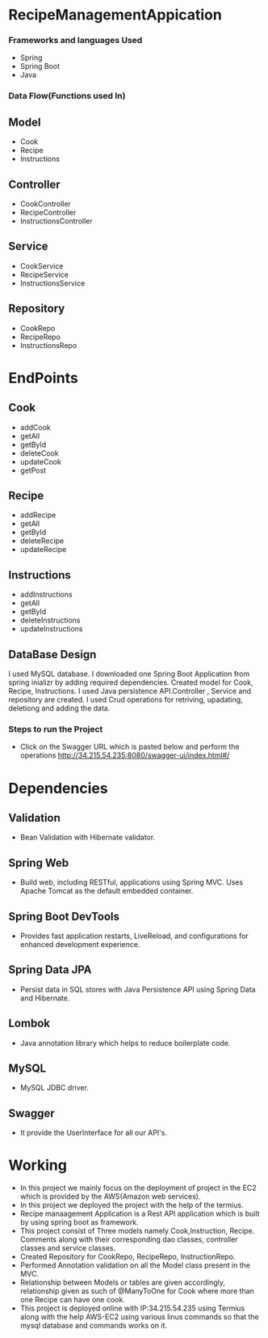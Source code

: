 # RecipeManagementAppication
### Frameworks and languages Used
* Spring
* Spring Boot
* Java
### Data Flow(Functions used In)
## Model
* Cook
* Recipe
* Instructions
## Controller
* CookController
* RecipeController
* InstructionsController
## Service
* CookService
* RecipeService
* InstructionsService
## Repository
* CookRepo
* RecipeRepo
* InstructionsRepo
# EndPoints
## Cook
* addCook
* getAll
* getById
* deleteCook
* updateCook
* getPost
## Recipe
* addRecipe
* getAll
* getById
* deleteRecipe
* updateRecipe
## Instructions
* addInstructions
* getAll
* getById
* deleteInstructions
* updateInstructions
## DataBase Design
I used MySQL database. I downloaded one Spring Boot Application from spring inializr by adding required dependencies. Created model for Cook, Recipe, Instructions. I used Java persistence API.Controller , Service and repository are created. I used Crud operations for retriving, upadating, deletiong and adding the data.
### Steps to run the Project
* Click on the Swagger URL which is pasted below and perform the operations
http://34.215.54.235:8080/swagger-ui/index.html#/
# Dependencies
## Validation
* Bean Validation with Hibernate validator.
## Spring Web
* Build web, including RESTful, applications using Spring MVC. Uses Apache Tomcat as the default embedded container.
## Spring Boot DevTools
* Provides fast application restarts, LiveReload, and configurations for enhanced development experience.
## Spring Data JPA
* Persist data in SQL stores with Java Persistence API using Spring Data and Hibernate.
## Lombok
* Java annotation library which helps to reduce boilerplate code.
## MySQL
* MySQL JDBC driver.
## Swagger
* It provide the UserInterface for all our API's. 

# Working
* In this project we mainly focus on the deployment of project in the EC2 which is provided by the AWS(Amazon web services).
* In this project we deployed the project with the help of the termius.
* Recipe manaagement Application is a Rest API application which is built by using spring boot as framework.
* This project consist of Three models namely Cook,Instruction, Recipe. Comments along with their corresponding dao classes, controller classes and service classes.
* Created Repository for CookRepo, RecipeRepo, InstructionRepo.
* Performed Annotation validation on all the Model class present in the MVC.
* Relationship between Models or tables are given accordingly, relationship given as such of @ManyToOne for Cook where more than one Recipe can have one cook. 
* This project is deployed online with IP:34.215.54.235 using Termius along with the help AWS-EC2 using various linus commands so that the mysql database and commands works on it.
